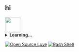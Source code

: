 
## hi
<img src="https://cdn-images-1.medium.com/max/1200/1*0ei2MOQxAzF7krm-v60wnQ.jpeg" width="50" height="50">
<details>
 <summary><strong>Learning...</strong></summary>
   - javascript(node) && typescript :coffee: <br/>
   - C++ :computer:<br/>
   - algorithms :loop:<br/>
   - maths :chart_with_upwards_trend:<br/>
   - physics :boom: <br />
   - BSD and Linux :file_folder:
</details>

 
[![Open Source Love](https://badges.frapsoft.com/os/v2/open-source.svg?v=103)](https://github.com/ellerbrock/open-source-badges/)
 [![Bash Shell](https://badges.frapsoft.com/bash/v1/bash.png?v=103)](https://github.com/ellerbrock/open-source-badges/)






